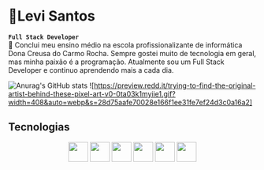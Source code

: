 # 👾Levi Santos
**`Full Stack Developer`**
<br>
🔭 Conclui meu ensino médio na escola profissionalizante de informática Dona Creusa do Carmo Rocha. Sempre gostei muito de tecnologia em geral, mas minha paixão é a programação. Atualmente sou um Full Stack Developer e continuo aprendendo mais a cada dia.

![Anurag's GitHub stats](https://github-readme-stats.vercel.app/api?username=LeviSantos000&show_icons=true&theme=tokyonight)
![https://preview.redd.it/trying-to-find-the-original-artist-behind-these-pixel-art-v0-0ta03k1myiie1.gif?width=408&auto=webp&s=28d75aafe70028e166f1ee31fe7ef24d3c0a16a2]

<!-- [![Top Langs](https://github-readme-stats.vercel.app/api/top-langs/?username=LeviSantos000&layout=donut)](https://github.com/anuraghazra/github-readme-stats) -->

## Tecnologias
<div align="center">
  <img height="40" width="40" src="https://cdn.jsdelivr.net/gh/devicons/devicon@latest/icons/html5/html5-original.svg" />
  <img height="40" width="40" src="https://cdn.jsdelivr.net/gh/devicons/devicon@latest/icons/css3/css3-original.svg" />
  <img height="40" width="40" src="https://cdn.jsdelivr.net/gh/devicons/devicon@latest/icons/javascript/javascript-original.svg" />
  <img height="40" width="40" src="https://cdn.jsdelivr.net/gh/devicons/devicon@latest/icons/java/java-original.svg" />
  <img height="40" width="40" src="https://cdn.jsdelivr.net/gh/devicons/devicon@latest/icons/react/react-original.svg" />
  <img height="40" width="40" src="https://cdn.jsdelivr.net/gh/devicons/devicon@latest/icons/git/git-original.svg" />
</div>
